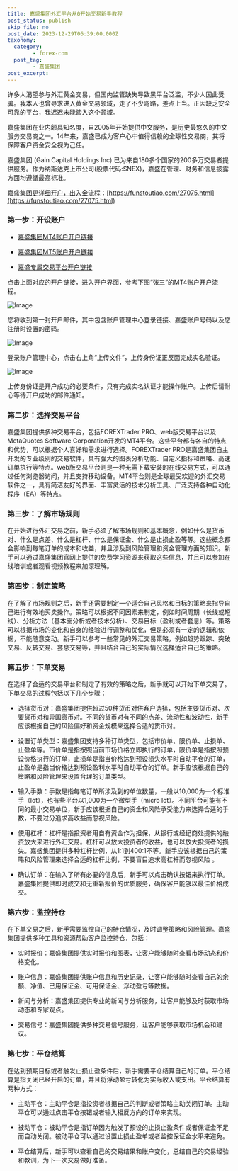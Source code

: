 ```yaml
---
title: 嘉盛集团外汇平台从0开始交易新手教程
post_status: publish
skip_file: no
post_date: 2023-12-29T06:39:00.000Z
taxonomy:
  category:
        - forex-com
  post_tag:
        - 嘉盛集团
post_excerpt: 
---
```

许多人渴望参与外汇黄金交易，但国内监管缺失导致黑平台泛滥，不少人因此受骗。我本人也曾寻求进入黄金交易领域，走了不少弯路，差点上当。正因缺乏安全可靠的平台，我迟迟未能踏入这个领域。

嘉盛集团在业内颇具知名度，自2005年开始提供中文服务，是历史最悠久的中文服务交易商之一。14年来，嘉盛已成为客户心中值得信赖的全球性交易商，其将保障客户资金安全视为己任。

嘉盛集团 (Gain Capital Holdings Inc) 已为来自180多个国家的200多万交易者提供服务。作为纳斯达克上市公司(股票代码:SNEX)，嘉盛在管理、财务和信息披露方面均遵循最高标准。

[嘉盛集团更详细开户，出入金流程](https://funstoutiao.com/27075.html)：[https://funstoutiao.com/27075.html](https://funstoutiao.com/27075.html)

### 第一步：开设账户

* [嘉盛集团MT4账户开户链接](https://s.ssgg.net/jsmt4)

* [嘉盛集团MT5账户开户链接](https://s.ssgg.net/jsmt5)

* [嘉盛专属交易平台开户链接](https://s.ssgg.net/js)

点击上面对应的开户链接，进入开户界面，参考下图“张三”的MT4账户开户流程。

![Image](https://prod-files-secure.s3.us-west-2.amazonaws.com/39ed1227-6d7d-4570-be36-9ccd4a2c4241/7a167aea-686b-400d-af59-4e18eb607a40/640.png?X-Amz-Algorithm=AWS4-HMAC-SHA256&X-Amz-Content-Sha256=UNSIGNED-PAYLOAD&X-Amz-Credential=ASIAZI2LB4665AUNFMDN%2F20250322%2Fus-west-2%2Fs3%2Faws4_request&X-Amz-Date=20250322T041309Z&X-Amz-Expires=3600&X-Amz-Security-Token=IQoJb3JpZ2luX2VjEFwaCXVzLXdlc3QtMiJGMEQCIE487I3hdm%2F70pBoI3zBuhGo0g1BP2cNPqrT1nTX%2BLA4AiBklJTXGOySiI7QHlXss5e%2FA1MEWfvbSOLI62VqsCwmNSqIBAi1%2F%2F%2F%2F%2F%2F%2F%2F%2F%2F8BEAAaDDYzNzQyMzE4MzgwNSIM5jkEZHG8oSXTJpH%2BKtwDYc4ZwVL6CRPiJHgFqydb2EkqRaqE5cP1eBk9VCfD95SwbTE1TqYKo31LEQF3Xd9GE5uYENbWr0xukpqrJNUtSk1qbvSrVMdK6m9a5mCZHChMHL190E0ujYY4uTLAkg3ZVMc98HlnQcrxghp1EMqryc0PoDuTtOLcBfLtHMhOQM50J%2BK1hElonsh91pnraAfKQZVmPrv84GY3o9%2BaaP6T6J4tUMwfm5%2BDQm%2FjJhJ4tU3hi74HTk42wqyqBBgOcl0keb4faylPIvabEdvOdr7ONII3GmOFv4pTRfUCqkOIJWpwuFpPz1YSsJr3l%2F%2FbXlZ89S5kzmnTuzbCePmF8y6J8wjiQZM%2BoWwyyoecupmU3dt8kX23ZAJ%2BqK09NKuVrr5tCDzDUlOmHyGphwHVqrvAGZEdsabIPCD%2BuEPl9%2B2qJaMi67prXcLeDDcaI4S7%2BSw8F7dcCQ50LX1eIfkwOGqAA72d5Nrri3kgk4UxgWUbPJb6lkxI%2F2Jp%2BmLD1xw98k3M8kzvJFB8Sx0Njl4IzWwQtlGSfgtPZZCvgsXeL2QVQpnFBSmus%2Ft1pmxw99P%2BZL1TNtklbg41YheLZJUgj9XJLDq0xzXFJbg%2F8nTYPRbgBbRs0igwOu5n3zvU6k4w0%2Bb4vgY6pgHzn01kr61UYTcWMzWWEgmMkKxzte1I%2F7S%2FbWArE2HteYS60H2vi%2FK7PjIEn60fHKoT7XkKAncot6sVu1EC2GACmVM67VHDVq987KdTe3UbN4HKL09s2mBTmKyB6Ue1kBNXByZuJtZ%2B%2BZ0U%2BA2BDzIpIaKcwzNY71ytazUurFm4u%2FkyabrrZKFAo1Fyv6kxEcfm%2FE9Th7H4A66CH9XMtRZCCwZPDTYi&X-Amz-Signature=d43ed9848330f075725ac09d3d48e67129e7c08d023ca514daa18055d2019571&X-Amz-SignedHeaders=host&x-id=GetObject)

您将收到第一封开户邮件，其中包含账户管理中心登录链接、嘉盛账户号码以及您注册时设置的密码。

![Image](https://prod-files-secure.s3.us-west-2.amazonaws.com/39ed1227-6d7d-4570-be36-9ccd4a2c4241/eaa1c6b3-2877-4284-a0e1-530e222c27fb/image.png?X-Amz-Algorithm=AWS4-HMAC-SHA256&X-Amz-Content-Sha256=UNSIGNED-PAYLOAD&X-Amz-Credential=ASIAZI2LB4665AUNFMDN%2F20250322%2Fus-west-2%2Fs3%2Faws4_request&X-Amz-Date=20250322T041309Z&X-Amz-Expires=3600&X-Amz-Security-Token=IQoJb3JpZ2luX2VjEFwaCXVzLXdlc3QtMiJGMEQCIE487I3hdm%2F70pBoI3zBuhGo0g1BP2cNPqrT1nTX%2BLA4AiBklJTXGOySiI7QHlXss5e%2FA1MEWfvbSOLI62VqsCwmNSqIBAi1%2F%2F%2F%2F%2F%2F%2F%2F%2F%2F8BEAAaDDYzNzQyMzE4MzgwNSIM5jkEZHG8oSXTJpH%2BKtwDYc4ZwVL6CRPiJHgFqydb2EkqRaqE5cP1eBk9VCfD95SwbTE1TqYKo31LEQF3Xd9GE5uYENbWr0xukpqrJNUtSk1qbvSrVMdK6m9a5mCZHChMHL190E0ujYY4uTLAkg3ZVMc98HlnQcrxghp1EMqryc0PoDuTtOLcBfLtHMhOQM50J%2BK1hElonsh91pnraAfKQZVmPrv84GY3o9%2BaaP6T6J4tUMwfm5%2BDQm%2FjJhJ4tU3hi74HTk42wqyqBBgOcl0keb4faylPIvabEdvOdr7ONII3GmOFv4pTRfUCqkOIJWpwuFpPz1YSsJr3l%2F%2FbXlZ89S5kzmnTuzbCePmF8y6J8wjiQZM%2BoWwyyoecupmU3dt8kX23ZAJ%2BqK09NKuVrr5tCDzDUlOmHyGphwHVqrvAGZEdsabIPCD%2BuEPl9%2B2qJaMi67prXcLeDDcaI4S7%2BSw8F7dcCQ50LX1eIfkwOGqAA72d5Nrri3kgk4UxgWUbPJb6lkxI%2F2Jp%2BmLD1xw98k3M8kzvJFB8Sx0Njl4IzWwQtlGSfgtPZZCvgsXeL2QVQpnFBSmus%2Ft1pmxw99P%2BZL1TNtklbg41YheLZJUgj9XJLDq0xzXFJbg%2F8nTYPRbgBbRs0igwOu5n3zvU6k4w0%2Bb4vgY6pgHzn01kr61UYTcWMzWWEgmMkKxzte1I%2F7S%2FbWArE2HteYS60H2vi%2FK7PjIEn60fHKoT7XkKAncot6sVu1EC2GACmVM67VHDVq987KdTe3UbN4HKL09s2mBTmKyB6Ue1kBNXByZuJtZ%2B%2BZ0U%2BA2BDzIpIaKcwzNY71ytazUurFm4u%2FkyabrrZKFAo1Fyv6kxEcfm%2FE9Th7H4A66CH9XMtRZCCwZPDTYi&X-Amz-Signature=f823f3bbe2d3f529e457d1bd9bcf5ad4b47e2a3880a3ee0b5dc580c43364d1b2&X-Amz-SignedHeaders=host&x-id=GetObject)

登录账户管理中心，点击右上角“上传文件”，上传身份证正反面完成实名验证。

![Image](https://prod-files-secure.s3.us-west-2.amazonaws.com/39ed1227-6d7d-4570-be36-9ccd4a2c4241/54090639-09fc-46b4-a135-e0289f707147/image.png?X-Amz-Algorithm=AWS4-HMAC-SHA256&X-Amz-Content-Sha256=UNSIGNED-PAYLOAD&X-Amz-Credential=ASIAZI2LB4665AUNFMDN%2F20250322%2Fus-west-2%2Fs3%2Faws4_request&X-Amz-Date=20250322T041309Z&X-Amz-Expires=3600&X-Amz-Security-Token=IQoJb3JpZ2luX2VjEFwaCXVzLXdlc3QtMiJGMEQCIE487I3hdm%2F70pBoI3zBuhGo0g1BP2cNPqrT1nTX%2BLA4AiBklJTXGOySiI7QHlXss5e%2FA1MEWfvbSOLI62VqsCwmNSqIBAi1%2F%2F%2F%2F%2F%2F%2F%2F%2F%2F8BEAAaDDYzNzQyMzE4MzgwNSIM5jkEZHG8oSXTJpH%2BKtwDYc4ZwVL6CRPiJHgFqydb2EkqRaqE5cP1eBk9VCfD95SwbTE1TqYKo31LEQF3Xd9GE5uYENbWr0xukpqrJNUtSk1qbvSrVMdK6m9a5mCZHChMHL190E0ujYY4uTLAkg3ZVMc98HlnQcrxghp1EMqryc0PoDuTtOLcBfLtHMhOQM50J%2BK1hElonsh91pnraAfKQZVmPrv84GY3o9%2BaaP6T6J4tUMwfm5%2BDQm%2FjJhJ4tU3hi74HTk42wqyqBBgOcl0keb4faylPIvabEdvOdr7ONII3GmOFv4pTRfUCqkOIJWpwuFpPz1YSsJr3l%2F%2FbXlZ89S5kzmnTuzbCePmF8y6J8wjiQZM%2BoWwyyoecupmU3dt8kX23ZAJ%2BqK09NKuVrr5tCDzDUlOmHyGphwHVqrvAGZEdsabIPCD%2BuEPl9%2B2qJaMi67prXcLeDDcaI4S7%2BSw8F7dcCQ50LX1eIfkwOGqAA72d5Nrri3kgk4UxgWUbPJb6lkxI%2F2Jp%2BmLD1xw98k3M8kzvJFB8Sx0Njl4IzWwQtlGSfgtPZZCvgsXeL2QVQpnFBSmus%2Ft1pmxw99P%2BZL1TNtklbg41YheLZJUgj9XJLDq0xzXFJbg%2F8nTYPRbgBbRs0igwOu5n3zvU6k4w0%2Bb4vgY6pgHzn01kr61UYTcWMzWWEgmMkKxzte1I%2F7S%2FbWArE2HteYS60H2vi%2FK7PjIEn60fHKoT7XkKAncot6sVu1EC2GACmVM67VHDVq987KdTe3UbN4HKL09s2mBTmKyB6Ue1kBNXByZuJtZ%2B%2BZ0U%2BA2BDzIpIaKcwzNY71ytazUurFm4u%2FkyabrrZKFAo1Fyv6kxEcfm%2FE9Th7H4A66CH9XMtRZCCwZPDTYi&X-Amz-Signature=e0740ba8ade5bbab892f60cb1f07f2e20727ef683f4deabe75bd66d0d6752569&X-Amz-SignedHeaders=host&x-id=GetObject)

上传身份证是开户成功的必要条件，只有完成实名认证才能操作账户。上传后请耐心等待开户成功的邮件通知。

### 第二步：选择交易平台

嘉盛集团提供多种交易平台，包括FOREXTrader PRO、web版交易平台以及MetaQuotes Software Corporation开发的MT4平台。这些平台都有各自的特点和优势，可以根据个人喜好和需求进行选择。FOREXTrader PRO是嘉盛集团自主开发的专业级别的交易软件，具有强大的图表分析功能、自定义指标和策略、高速订单执行等特点。web版交易平台则是一种无需下载安装的在线交易方式，可以通过任何浏览器访问，并且支持移动设备。MT4平台则是全球最受欢迎的外汇交易软件之一，具有简洁友好的界面、丰富灵活的技术分析工具、广泛支持各种自动化程序（EA）等特点。

### 第三步：了解市场规则

在开始进行外汇交易之前，新手必须了解市场规则和基本概念，例如什么是货币对、什么是点差、什么是杠杆、什么是保证金、什么是止损止盈等等。这些概念都会影响到每笔订单的成本和收益，并且涉及到风险管理和资金管理方面的知识。新手可以通过嘉盛集团官网上提供的免费学习资源来获取这些信息，并且可以参加在线培训或者观看视频教程来加深理解。

### 第四步：制定策略

在了解了市场规则之后，新手还需要制定一个适合自己风格和目标的策略来指导自己进行有效地买卖操作。策略可以根据不同因素来制定，例如时间周期（长线或短线）、分析方法（基本面分析或者技术分析）、交易目标（盈利或者套息）等。策略可以根据市场的变化和自身的经验进行调整和优化，但是必须有一定的逻辑和依据，不能随意变动。新手可以参考一些常见的外汇交易策略，例如趋势跟踪、突破交易、反转交易、套息交易等，并且结合自己的实际情况选择适合自己的策略。

### 第五步：下单交易

在选择了合适的交易平台和制定了有效的策略之后，新手就可以开始下单交易了。下单交易的过程包括以下几个步骤：

* 选择货币对：嘉盛集团提供超过50种货币对供客户选择，包括主要货币对、次要货币对和异国货币对。不同的货币对有不同的点差、流动性和波动性，新手应该根据自己的风险偏好和资金规模来选择合适的货币对。

* 设置订单类型：嘉盛集团支持多种订单类型，包括市价单、限价单、止损单、止盈单等。市价单是指按照当前市场价格立即执行的订单，限价单是指按照预设价格执行的订单，止损单是指当价格达到预设损失水平时自动平仓的订单，止盈单是指当价格达到预设盈利水平时自动平仓的订单。新手应该根据自己的策略和风险管理来设置合理的订单类型。

* 输入手数：手数是指每笔订单所涉及到的单位数量，一般以10,000为一个标准手（lot），也有些平台以1,000为一个微型手（micro lot）。不同平台可能有不同的最小交易单位，新手应该根据自己的资金和风险承受能力来选择合适的手数，不要过分追求高收益而忽视风险。

* 使用杠杆：杠杆是指投资者用自有资金作为担保，从银行或经纪商处提供的融资放大来进行外汇交易。杠杆可以放大投资者的收益，也可以放大投资者的损失。嘉盛集团提供多种杠杆比例，从1:1到400:1不等。新手应该根据自己的策略和风险管理来选择合适的杠杆比例，不要盲目追求高杠杆而忽视风险 。

* 确认订单：在输入了所有必要的信息后，新手可以点击确认按钮来执行订单。嘉盛集团提供即时成交和无重新报价的优质服务，确保客户能够以最佳价格成交。

### 第六步：监控持仓

在下单交易之后，新手需要监控自己的持仓情况，及时调整策略和风险管理。嘉盛集团提供多种工具和资源帮助客户监控持仓，包括：

* 实时报价：嘉盛集团提供实时报价和图表，让客户能够随时查看市场动态和价格变化。

* 账户信息：嘉盛集团提供账户信息和历史记录，让客户能够随时查看自己的余额、净值、已用保证金、可用保证金、浮动盈亏等数据。

* 新闻与分析：嘉盛集团提供专业的新闻与分析服务，让客户能够及时获取市场动态和专家观点。

* 交易信号：嘉盛集团提供多种交易信号服务，让客户能够获取市场机会和建议。

### 第七步：平仓结算

在达到预期目标或者触发止损止盈条件后，新手需要平仓结算自己的订单。平仓结算是指关闭已经开启的订单，并且将浮动盈亏转化为实际收入或支出。平仓结算有两种方式：

* 主动平仓：主动平仓是指投资者根据自己的判断或者策略主动关闭订单。主动平仓可以通过点击平仓按钮或者输入相反方向的订单来实现。

* 被动平仓：被动平仓是指订单因为触发了预设的止损止盈条件或者保证金不足而自动关闭。被动平仓可以通过设置止损止盈单或者监控保证金水平来避免。

* 平仓结算后，新手可以查看自己的交易结果和账户变化，总结自己的交易经验和教训，为下一次交易做好准备。